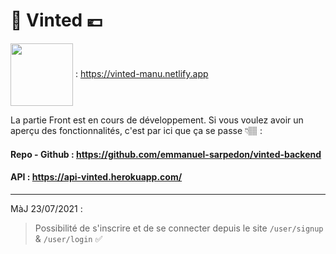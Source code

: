 # 👗 Vinted 💶

<img src="https://upload.wikimedia.org/wikipedia/commons/thumb/b/b8/Netlify_logo.svg/1280px-Netlify_logo.svg.png" width=100px style="vertical-align: middle"> : <https://vinted-manu.netlify.app>

La partie Front est en cours de développement. Si vous voulez avoir un aperçu des fonctionnalités, c'est par ici que ça se passe 👇🏽 :

#### Repo - Github : <https://github.com/emmanuel-sarpedon/vinted-backend>

#### API : <https://api-vinted.herokuapp.com/>

---

MàJ 23/07/2021 :

> Possibilité de s'inscrire et de se connecter depuis le site
> `/user/signup` & `/user/login` ✅
